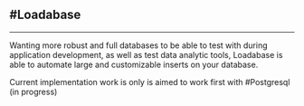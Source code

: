 ## #Loadabase

---

Wanting more robust and full databases to be able to test with during application development, as well as test data analytic tools, Loadabase is able to automate large and customizable inserts on your database.

Current implementation work is only is aimed to work first with #Postgresql (in progress)
